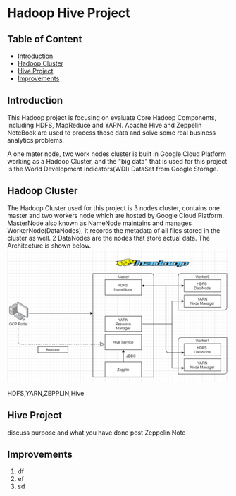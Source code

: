 # Hadoop Hive Project
## Table of Content
- [Introduction](#Introduction)
- [Hadoop Cluster](#Hadoop-Cluster)
- [Hive Project](#Hive-Project)
- [Improvements](#Improvements)

## Introduction
This Hadoop project is focusing on evaluate Core Hadoop Components, including HDFS, 
MapReduce and YARN. Apache Hive and Zeppelin NoteBook are used to process those data and solve some real business analytics problems. 

 A one mater node, two work nodes cluster is built in Google Cloud Platform working as a Hadoop Cluster, and the "big data" that is 
 used for this project is the World Development Indicators(WDI) DataSet from Google Storage.
 
## Hadoop Cluster
The Hadoop Cluster used for this project is 3 nodes cluster, contains one master and two workers node which are hosted by Google Cloud Platform.
MasterNode also known as NameNode maintains and manages WorkerNode(DataNodes), it records the metadata of all files stored in the cluster as well.
2 DataNodes are the nodes that store actual data. The Architecture is shown below.  
![Architecture](assets/architecture.PNG)  

HDFS,YARN,ZEPPLIN,Hive

## Hive Project
discuss purpose and what you have done
post Zeppelin Note
## Improvements
1. df
2. ef
3. sd